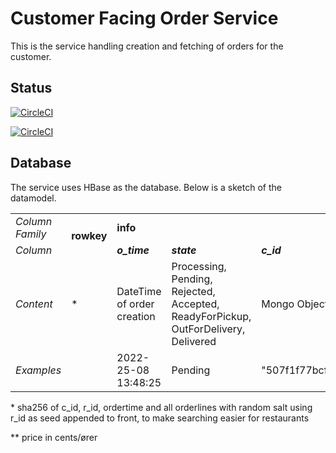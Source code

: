 # Customer Facing Order Service

This is the service handling creation and fetching of orders for the customer. 

## Status
[![CircleCI](https://dl.circleci.com/status-badge/img/gh/f2js/cust-order-service/tree/main.svg?style=svg&circle-token=a610a02cf3ad0a9fc3c877a2d99a162127b93ed5)](https://dl.circleci.com/status-badge/redirect/gh/f2js/cust-order-service/tree/main)

[![CircleCI](https://dl.circleci.com/insights-snapshot/gh/f2js/cust-order-service/main/build-deploy-master/badge.svg?window=30d&circle-token=9dfa94882002edd431767c1c3624cd4d4e9c04f9)](https://app.circleci.com/insights/github/f2js/cust-order-service/workflows/build-deploy-master/overview?branch=main&reporting-window=last-30-days&insights-snapshot=true)

## Database 
The service uses HBase as the database. Below is a sketch of the datamodel.

<table>
  <tr>
    <td><i>Column Family</i></td>
    <td rowspan="2"><b>rowkey</b></td>
    <td colspan="3"><b>info</b></td>
    <td colspan="2"><b>ids</b></td>
    <td colspan="2"><b>addr</b></td>
    <td colspan="6"><b>ol</b></td>
  </tr>
  <tr>
    <td><i>Column</i></td>
    <td><i><b>o_time</b></i></td>
    <td><i><b>state</b></i></td>
    <td><i><b>c_id</b></i></td>
    <td><i><b>r_id</b></i></td>
    <td><i><b>c_addr</b></i></td>
    <td><i><b>r_addr</b></i></td>
    <td><i><b>1</b></i></td>
    <td><i><b>2</b></i></td>
    <td><i><b>3</b></i></td>
    <td colspan="3"><i><b>...</b></i></td>
  </tr>
  <tr>
    <td><i>Content</i></td>
    <td>*</td>
    <td>DateTime of order creation</td>
    <td>Processing, Pending, Rejected, Accepted, ReadyForPickup, OutForDelivery, Delivered</td>
    <td>Mongo ObjectId</td>
    <td>Mongo ObjectId</td>
    <td>Customer address</td>
    <td>Restaurant address</td>
    <td>menuid:price**</td>
    <td>-||-</td>
    <td>-||-</td>
    <td>-||-</td>
    <td>-||-</td>
    <td>-||-</td>
  </tr>
  <tr>
    <td><i>Examples</i></td>
    <td></td>
    <td>2022-25-08 13:48:25</td>
    <td>Pending</td>
    <td>"507f1f77bcf86cd799439011"</td>
    <td>"507f191e810c19729de860ea"</td>
    <td>Lyngvej 2, 2800 Lyngby</td>
    <td>Lyngvej 2, 2800 Lyngby</td>
    <td>25:70</td>
    <td>12:60</td>
    <td>12:60</td>
    <td>5:52</td>
    <td>3:10</td>
    <td>1:15</td>
  </tr>
</table>
* sha256 of c_id, r_id, ordertime and all orderlines with random salt using r_id as seed appended to front, to make searching easier for restaurants

** price in cents/ører
